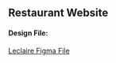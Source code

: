 ## Restaurant Website

#### Design File:

<a href="https://www.figma.com/file/gNokhXwocfPrtqpIv640Dc/Leclaire-modern-restaurant-website?type=design&node-id=0-1&mode=design&t=m5b4LnO1hJOkF1gN-0">Leclaire Figma File</a>
